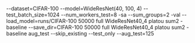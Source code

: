 --dataset=CIFAR-100 --model=WideResNet(40, 100, 4) --test_batch_size=1024 --num_workers_test=8 -sa --sum_groups=2 -val --load_model=runs/CIFAR-100 50000 full WideResNet40_4 platou sum2 - baseline --save_dir=CIFAR-100 50000 full WideResNet40_4 platou sum2 - baseline aug_test --skip_existing --test_only --aug_test=125